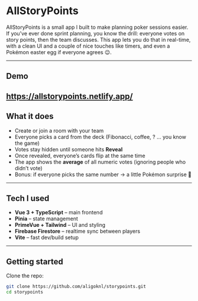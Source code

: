 # AllStoryPoints

AllStoryPoints is a small app I built to make planning poker sessions easier.
If you’ve ever done sprint planning, you know the drill: everyone votes on story points, then the team discusses.
This app lets you do that in real-time, with a clean UI and a couple of nice touches like timers, and even a Pokémon easter egg if everyone agrees 😉.

---
## Demo
https://allstorypoints.netlify.app/
---

## What it does

- Create or join a room with your team
- Everyone picks a card from the deck (Fibonacci, coffee, ? … you know the game)
- Votes stay hidden until someone hits **Reveal**
- Once revealed, everyone’s cards flip at the same time
- The app shows the **average** of all numeric votes (ignoring people who didn’t vote)
- Bonus: if everyone picks the same number → a little Pokémon surprise 🐾

---

## Tech I used

- **Vue 3 + TypeScript** – main frontend
- **Pinia** – state management
- **PrimeVue + Tailwind** – UI and styling
- **Firebase Firestore** – realtime sync between players
- **Vite** – fast dev/build setup

---

## Getting started

Clone the repo:

```bash
git clone https://github.com/aligoknl/storypoints.git
cd storypoints